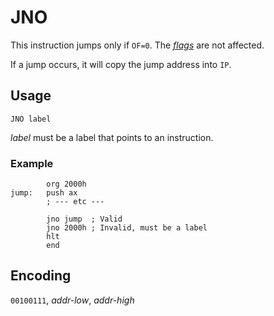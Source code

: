 # JNO

This instruction jumps only if `OF=0`. The [_flags_](../cpu#flags) are not affected.

If a jump occurs, it will copy the jump address into `IP`.

## Usage

```vonsim
JNO label
```

_label_ must be a label that points to an instruction.

### Example

```vonsim
        org 2000h
jump:   push ax
        ; --- etc ---

        jno jump  ; Valid
        jno 2000h ; Invalid, must be a label
        hlt
        end
```

## Encoding

`00100111`, _addr-low_, _addr-high_
